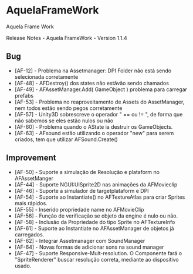 AquelaFrameWork
===============

Aquela Frame Work

Release Notes - Aquela FrameWork - Version 1.1.4

Bug
---
* [AF-12] - Problema na Assetmanager: DPI Folder não está sendo selecionada corretamente
* [AF-48] - AFDestroy() dos states não estãvão sendo chamados
* [AF-49] - AFAssetManager.Add( GameObject ) problema para carregar prefabs
* [AF-53] - Problema no reaproveitamento de Assets do AssetManager, nem todos estão sendo pegos corretamente
* [AF-57] - Unity3D sobrescreve o operador " == ou != ", de forma que não sabemos se eles estão nulos ou não
* [AF-60] - Problema quando o AState ia destruir os GameObjects.
* [AF-63] - AFsound estão utilizando o operador "new" para serem criados, tem que utilizar AFSound.Create()

Improvement
---
* [AF-50] - Suporte a simulação de Resolução e plataform no AFAssetManger
* [AF-44] - Suporte NGUI:UISprite2D nas animações da AFMovieclip
* [AF-46] - Suporte a simulador de targetplataform e DPI
* [AF-54] - Suporte ao Instantiate() no AFTextureAtlas para criar Sprites mais rápidos.
* [AF-55] - Inserido propriedade name no AFMovieClip
* [AF-56] - Função de verificação se objeto da engine é nulo ou não.
* [AF-58] - Inclusão da Propriedade do tipo Sprite no AFTextureInfo
* [AF-61] - Suporte ao Instantiate no AFAssetManager de objetos já carregados.
* [AF-62] - Integrar Assetmanager com SoundManager
* [AF-64] - Novas formas de adicionar sons na sound manager
* [AF-47] - Suporte Responsive-Mult-resolution. O Componente fará o "SpriteRenderer" buscar resolução correta, mediante ao dispositivo usado.
